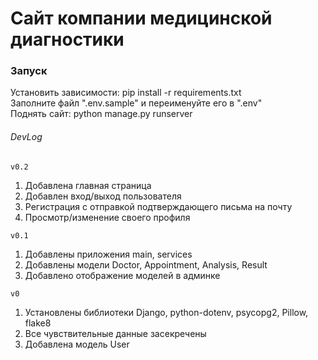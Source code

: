 # Сайт компании медицинской диагностики

### Запуск
Установить зависимости: pip install -r requirements.txt\
Заполните файл ".env.sample" и переименуйте его в ".env"\
Поднять сайт: python manage.py runserver

###### DevLog

`v0.2`
1. Добавлена главная страница
2. Добавлен вход/выход пользователя
3. Регистрация с отправкой подтверждающего письма на почту
4. Просмотр/изменение своего профиля

`v0.1`
1. Добавлены приложения main, services
2. Добавлены модели Doctor, Appointment, Analysis, Result
3. Добавлено отображение моделей в админке

`v0`
1. Установлены библиотеки Django, python-dotenv, psycopg2, Pillow, flake8
2. Все чувствительные данные засекречены
3. Добавлена модель User
